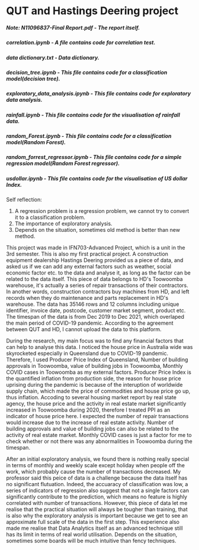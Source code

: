 # QUT and Hastings Deering project

##### Note: N11096837-Final Report.pdf - The report itself.
#####       correlation.ipynb - A file contains code for correlation test.
#####       data dictionary.txt - Data dictionary.
#####       decision_tree.ipynb - This file contains code for a classification model(decision tree).
#####       exploratory_data_analysis.ipynb - This file contains code for exploratory data analysis.
#####       rainfall.ipynb - This file contains code for the visualisation of rainfall data.
#####       random_Forest.ipynb - This file contains code for a classification model(Random Forest).
#####       random_forrest_regressor.ipynb - This file contains code for a simple regression model(Random Forest regressor).
#####       usdollar.ipynb - This file contains code for the visualisation of US dollar Index.

Self reflection:
1. A regression problem is a regression problem, we cannot try to convert it to a classification problem.
2. The importance of exploratory analysis.
3. Depends on the situation, sometimes old method is better than new method.

This project was made in IFN703-Advanced Project, which is a unit in the 3rd semester. This is also my first practical project. A construction equipment dealership Hastings Deering provided us a piece of data, and asked us if we can add any external factors such as weather, social economic factor etc. to the data and analyse it, as long as the factor can be related to the data itself. This piece of data belongs to HD's Toowoomba warehouse, it's actually a series of repair transactions of their contractors. In another words, construction contractors buy machines from HD, and left records when they do maintenance and parts replacement in HD's warehouse. The data has 35146 rows and 12 columns including unique identifier, invoice date, postcode, customer market segment, product etc. The timespan of the data is from Dec 2019 to Dec 2021, which overlaped the main period of COVID-19 pandemic. According to the agreement between QUT and HD, I cannot upload the data to this platform.

During the research, my main focus was to find any financial factors that can help to analyse this data. I noticed the house price in Australia wide was skyrocketed especially in Queensland due to COVID-19 pandemic. Therefore, I used Producer Price Index of Queensland, Number of building approvals in Toowoomba, value of building jobs in Toowoomba, Monthly COVID cases in Toowoomba as my external factors. Producer Price Index is the quantified inflation from production side, the reason for house price uprising during the pandemic is because of the interuption of worldwide supply chain, which made the price of commodities and house price go up, thus inflation. Accoding to several housing market report by real state agency, the house price and the activity in real estate market significantly increased in Toowoomba during 2020, therefore I treated PPI as an indicator of house price here. I expected the number of repair transactions would increase due to the increase of real estate activity. Number of building approvals and value of building jobs can also be related to the activity of real estate market. Monthly COVID cases is just a factor for me to check whether or not there was any abnormalities in Toowoomba during the timespan. 

After an initial exploratory analysis, we found there is nothing really special in terms of monthly and weekly scale except holiday when people off the work, which probably cause the number of transactions decreased. My professor said this peice of data is a challenge because the data itself has no significant flutuation. Indeed, the accuaracy of classification was low, a series of indicators of regression also suggest that not a single factors can significantly contribute to the prediction, which means no feature is highly correlated with number of transactions. However, this piece of data let me realise that the practical situation will always be tougher than training, that is also why the exploratory analysis is important because we get to see an approximate full scale of the data in the first step. This experience also made me realise that Data Analytics itself as an advanced technique still has its limit in terms of real world utilisation. Depends on the situation, sometimes some boards will be much intuitive than fency techniques.
